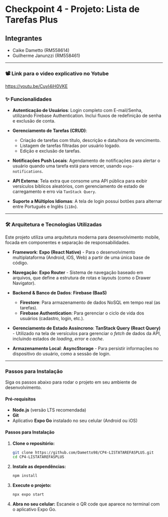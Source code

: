 # Checkpoint 4 - Projeto: Lista de Tarefas Plus

## Integrantes
- Caike Dametto (RM558614)
- Guilherme Janunzzi (RM558461)

---

### 📽️ Link para o video explicativo no Yotube

https://youtu.be/CuyI4iH0VKE


### ✨ Funcionalidades

- **Autenticação de Usuários**: Login completo com E-mail/Senha, utilizando Firebase Authentication. Inclui fluxos de redefinição de senha e exclusão de conta.

- **Gerenciamento de Tarefas (CRUD)**:
    - Criação de tarefas com título, descrição e data/hora de vencimento.
    - Listagem de tarefas filtradas por usuário logado.
    - Edição e exclusão de tarefas.

- **Notificações Push Locais**: Agendamento de notificações para alertar o usuário quando uma tarefa está para vencer, usando `expo-notifications`.

- **API Externa**: Tela extra que consome uma API pública para exibir versículos bíblicos aleatórios, com gerenciamento de estado de carregamento e erro via `TanStack Query`.

- **Suporte a Múltiplos Idiomas**: A tela de login possui botões para alternar entre Português e Inglês (`i18n`).

---

### 🛠️ Arquitetura e Tecnologias Utilizadas

Este projeto utiliza uma arquitetura moderna para desenvolvimento mobile, focada em componentes e separação de responsabilidades.

- **Framework**: **Expo (React Native)** - Para o desenvolvimento multiplataforma (Android, iOS, Web) a partir de uma única base de código.

- **Navegação**: **Expo Router** - Sistema de navegação baseado em arquivos, que define a estrutura de rotas e layouts (como o Drawer Navigator).

- **Backend & Banco de Dados**: **Firebase (BaaS)**
    - **Firestore**: Para armazenamento de dados NoSQL em tempo real (as tarefas).
    - **Firebase Authentication**: Para gerenciar o ciclo de vida dos usuários (cadastro, login, etc.).

- **Gerenciamento de Estado Assíncrono**: **TanStack Query (React Query)** - Utilizado na tela de versículos para gerenciar o *fetch* de dados da API, incluindo estados de *loading*, *error* e *cache*.

- **Armazenamento Local**: **AsyncStorage** - Para persistir informações no dispositivo do usuário, como a sessão de login.

---

### Passos para Instalação

Siga os passos abaixo para rodar o projeto em seu ambiente de desenvolvimento.

#### Pré-requisitos
- **Node.js** (versão LTS recomendada)
- **Git**
- Aplicativo **Expo Go** instalado no seu celular (Android ou iOS)

#### Passos para Instalação
1. **Clone o repositório:**
    ```bash
    git clone https://github.com/Dametto98/CP4-LISTATAREFASPLUS.git
    cd CP4-LISTATAREFASPLUS
    ```
2. **Instale as dependências:**
    ```bash
    npm install
    ```
3. **Execute o projeto:**
    ```bash
    npx expo start
    ```
4. **Abra no seu celular:**
    Escaneie o QR code que aparece no terminal com o aplicativo Expo Go.